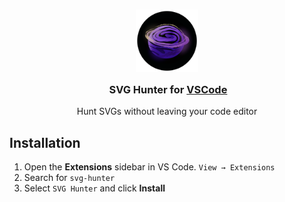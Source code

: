 <h3 align="center">
	<img src="https://raw.githubusercontent.com/Railly/svg-hunter-vscode/main/logo.png" width="100" alt="Logo"/><br/>
	<img src="https://raw.githubusercontent.com/catppuccin/catppuccin/main/assets/misc/transparent.png" height="30" width="0px"/>
	SVG Hunter for <a href="https://marketplace.visualstudio.com/items?itemName=RaillyHugo.svg-hunter">VSCode</a>
</h3>

<p align="center">
  Hunt SVGs without leaving your code editor
  <br>
</p>

## Installation

1. Open the **Extensions** sidebar in VS Code. `View → Extensions`
2. Search for `svg-hunter`
3. Select `SVG Hunter` and click **Install**
